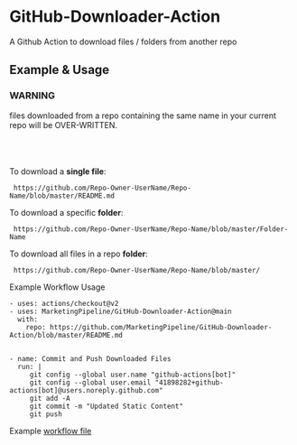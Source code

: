 # GitHub-Downloader-Action
A Github Action to download files / folders from another repo



	

## Example & Usage

<h3> WARNING</h3>
files downloaded from a repo containing the same name in your current repo will be OVER-WRITTEN.
<br> <br> <br> <br> 


To download a <b>single file</b>:

     https://github.com/Repo-Owner-UserName/Repo-Name/blob/master/README.md


To download a specific <b>folder</b>:

     https://github.com/Repo-Owner-UserName/Repo-Name/blob/master/Folder-Name
     
 

To download all files in a repo <b>folder</b>:

     https://github.com/Repo-Owner-UserName/Repo-Name/blob/master/
     
     

Example Workflow Usage 


    - uses: actions/checkout@v2
    - uses: MarketingPipeline/GitHub-Downloader-Action@main
      with:
        repo: https://github.com/MarketingPipeline/GitHub-Downloader-Action/blob/master/README.md


    - name: Commit and Push Downloaded Files
      run: |
         git config --global user.name "github-actions[bot]"
         git config --global user.email "41898282+github-actions[bot]@users.noreply.github.com"
         git add -A
         git commit -m "Updated Static Content"
         git push
         
         
Example [workflow file](.github/example_workflow.yaml)         
